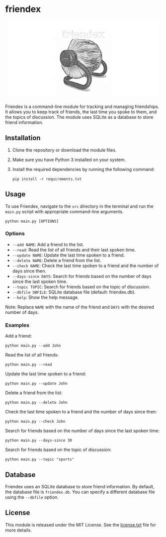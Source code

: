# friendex

![image](/friendex_logo.png)

Friendex is a command-line module for tracking and managing friendships. It allows you to keep track of friends, the last time you spoke to them, and the topics of discussion. The module uses SQLite as a database to store friend information.

## Installation

1. Clone the repository or download the module files.
2. Make sure you have Python 3 installed on your system.
3. Install the required dependencies by running the following command:
   
   ```
   pip install -r requirements.txt
   ```

## Usage

To use Friendex, navigate to the `src` directory in the terminal and run the `main.py` script with appropriate command-line arguments.

```
python main.py [OPTIONS]
```

### Options

- `--add NAME`: Add a friend to the list.
- `--read`: Read the list of all friends and their last spoken time.
- `--update NAME`: Update the last time spoken to a friend.
- `--delete NAME`: Delete a friend from the list.
- `--check NAME`: Check the last time spoken to a friend and the number of days since then.
- `--days-since DAYS`: Search for friends based on the number of days since the last spoken time.
- `--topic TOPIC`: Search for friends based on the topic of discussion.
- `--dbfile DBFILE`: SQLite database file (default: friendex.db).
- `--help`: Show the help message.

Note: Replace `NAME` with the name of the friend and `DAYS` with the desired number of days.

### Examples

Add a friend:
```
python main.py --add John
```

Read the list of all friends:
```
python main.py --read
```

Update the last time spoken to a friend:
```
python main.py --update John
```

Delete a friend from the list:
```
python main.py --delete John
```

Check the last time spoken to a friend and the number of days since then:
```
python main.py --check John
```

Search for friends based on the number of days since the last spoken time:
```
python main.py --days-since 30
```

Search for friends based on the topic of discussion:
```
python main.py --topic "sports"
```

## Database

Friendex uses an SQLite database to store friend information. By default, the database file is `friendex.db`. You can specify a different database file using the `--dbfile` option.

## License

This module is released under the MIT License. See the [license.txt](https://github.com/your-username/friendex/blob/main/LICENSE) file for more details.
